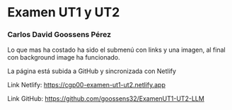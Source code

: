 # Examen UT1 y UT2
### Carlos David Goossens Pérez

Lo que mas ha costado ha sido el submenú con links y una imagen, al final con background image ha funcionado.

La página está subida a GitHub y sincronizada con Netlify

Link Netlify: https://cgp00-examen-ut1-ut2.netlify.app

Link GitHub: https://github.com/goossens32/ExamenUT1-UT2-LLM